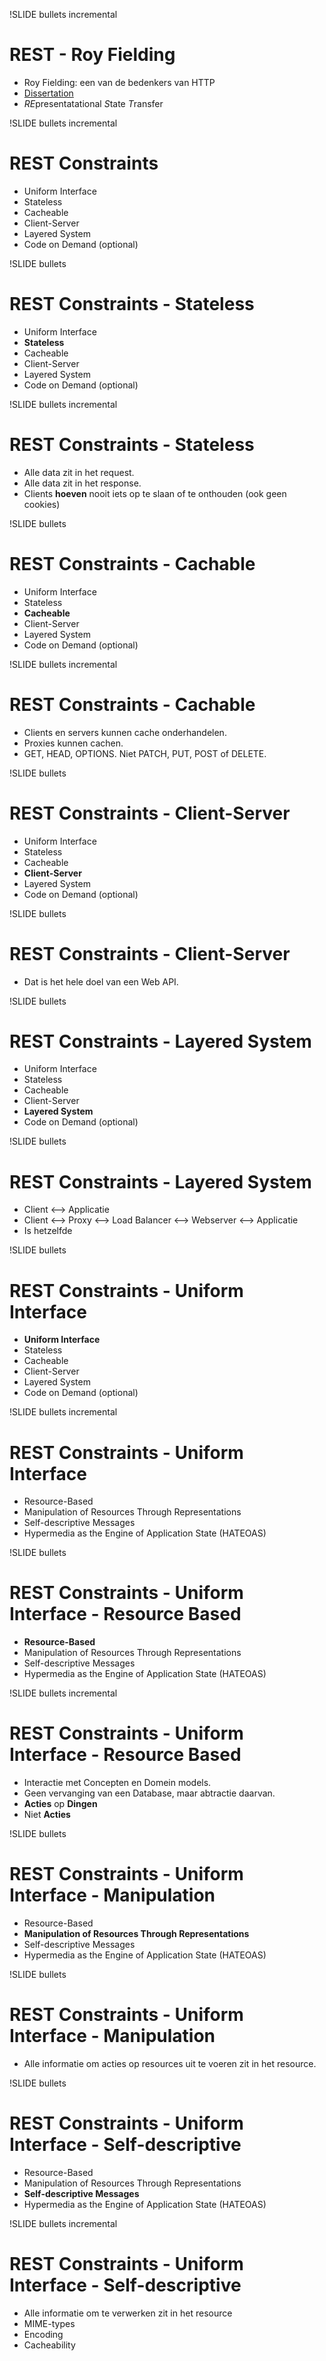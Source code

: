 !SLIDE bullets incremental
# REST - Roy Fielding #

* Roy Fielding: een van de bedenkers van HTTP
* [Dissertation](https://www.ics.uci.edu/~fielding/pubs/dissertation/rest_arch_style.htm)
* *RE*presentatational *S*tate *T*ransfer

!SLIDE bullets incremental
# REST Constraints #

* Uniform Interface
* Stateless
* Cacheable
* Client-Server
* Layered System
* Code on Demand (optional)

!SLIDE bullets
# REST Constraints - Stateless #

* Uniform Interface
* **Stateless**
* Cacheable
* Client-Server
* Layered System
* Code on Demand (optional)

!SLIDE bullets incremental
# REST Constraints - Stateless #

* Alle data zit in het request.
* Alle data zit in het response.
* Clients **hoeven** nooit iets op te slaan of te onthouden (ook geen cookies)

!SLIDE bullets
# REST Constraints - Cachable #

* Uniform Interface
* Stateless
* **Cacheable**
* Client-Server
* Layered System
* Code on Demand (optional)

!SLIDE bullets incremental
# REST Constraints - Cachable #

* Clients en servers kunnen cache onderhandelen.
* Proxies kunnen cachen.
* GET, HEAD, OPTIONS. Niet PATCH, PUT, POST of DELETE.

!SLIDE bullets
# REST Constraints - Client-Server #

* Uniform Interface
* Stateless
* Cacheable
* **Client-Server**
* Layered System
* Code on Demand (optional)

!SLIDE bullets
# REST Constraints - Client-Server #

* Dat is het hele doel van een Web API.

!SLIDE bullets
# REST Constraints - Layered System #

* Uniform Interface
* Stateless
* Cacheable
* Client-Server
* **Layered System**
* Code on Demand (optional)

!SLIDE bullets
# REST Constraints - Layered System #

* Client ⟷ Applicatie
* Client ⟷  Proxy ⟷  Load Balancer ⟷  Webserver ⟷  Applicatie
* Is hetzelfde

!SLIDE bullets
# REST Constraints  - Uniform Interface #

* **Uniform Interface**
* Stateless
* Cacheable
* Client-Server
* Layered System
* Code on Demand (optional)

!SLIDE bullets incremental
# REST Constraints - Uniform Interface #

* Resource-Based
* Manipulation of Resources Through Representations
* Self-descriptive Messages
* Hypermedia as the Engine of Application State (HATEOAS)

!SLIDE bullets
# REST Constraints - Uniform Interface  - Resource Based #

* **Resource-Based**
* Manipulation of Resources Through Representations
* Self-descriptive Messages
* Hypermedia as the Engine of Application State (HATEOAS)

!SLIDE bullets incremental
# REST Constraints - Uniform Interface  - Resource Based #

* Interactie met Concepten en Domein models.
* Geen vervanging van een Database, maar abtractie daarvan.
* **Acties** op **Dingen**
* Niet **Acties**

!SLIDE bullets
# REST Constraints - Uniform Interface  - Manipulation #

* Resource-Based
* **Manipulation of Resources Through Representations**
* Self-descriptive Messages
* Hypermedia as the Engine of Application State (HATEOAS)

!SLIDE bullets
# REST Constraints - Uniform Interface  - Manipulation #

* Alle informatie om acties op resources uit te voeren zit in het resource.

!SLIDE bullets
# REST Constraints - Uniform Interface  - Self-descriptive #

* Resource-Based
* Manipulation of Resources Through Representations
* **Self-descriptive Messages**
* Hypermedia as the Engine of Application State (HATEOAS)

!SLIDE bullets incremental
# REST Constraints - Uniform Interface  - Self-descriptive #

* Alle informatie om te verwerken zit in het resource
* MIME-types
* Encoding
* Cacheability
